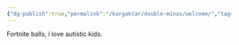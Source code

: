 ```yaml
---
{"dg-publish":true,"permalink":"/kargaktar/double-minus/welcome/","tags":["gardenEntry"]}
---
```


Fortnite balls, i love autistic kids.